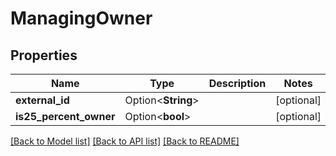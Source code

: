 # ManagingOwner

## Properties

Name | Type | Description | Notes
------------ | ------------- | ------------- | -------------
**external_id** | Option<**String**> |  | [optional]
**is25_percent_owner** | Option<**bool**> |  | [optional]

[[Back to Model list]](../README.md#documentation-for-models) [[Back to API list]](../README.md#documentation-for-api-endpoints) [[Back to README]](../README.md)


